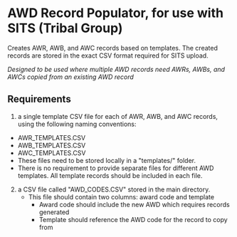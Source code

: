 # AWD Record Populator, for use with SITS (Tribal Group)

Creates AWR, AWB, and AWC records based on templates. The created records are stored in the exact CSV format required for SITS upload.

*Designed to be used where multiple AWD records need AWRs, AWBs, and AWCs copied from an existing AWD record*

## Requirements

1. a single template CSV file for each of AWR, AWB, and AWC records, using the following naming conventions:
  - AWR_TEMPLATES.CSV
  - AWB_TEMPLATES.CSV
  - AWC_TEMPLATES.CSV
  - These files need to be stored locally in a "templates/" folder.
  - There is no requirement to provide separate files for different AWD templates. All template records should be included in each file.

2. a CSV file called "AWD_CODES.CSV" stored in the main directory.
   - This file should contain two columns: award code and template
     - Award code should include the new AWD which requires records generated
     - Template should reference the AWD code for the record to copy from
